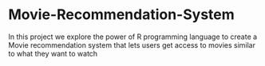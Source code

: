 # Movie-Recommendation-System
In this project we explore the power of R programming language to create a Movie recommendation system that lets users get access to movies similar to what they want to watch
